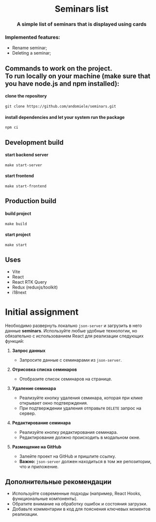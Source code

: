 <h1 align="center">Seminars list</h1>
<h3 align="center">A simple list of seminars that is displayed using cards </h3>
<h3 align="left">Implemented features:</h3>
  <ul>
    <li>Rename seminar;</li>
    <li>Deleting a seminar;</li>
  </ul>

<h2>
  Commands to work on the project.
</br>
  To run locally on your machine (make sure that you have node.js and npm installed):
</h2>

#### clone the repository
```
git clone https://github.com/andomiele/seminars.git
```
#### install dependencies and let your system run the package
```
npm ci
```
## Development build
#### start backend server
```
make start-server
```
#### start frontend
```
make start-frontend
```
## Production build
#### build project
```
make build
```
#### start project
```
make start
```
## Uses
<ul>
  <li>Vite</li>
  <li>React</li>
  <li>React RTK Query</li>
  <li>Redux (reduxjs/toolkit)</li>
  <li>i18next</li>
</ul>

# Initial assignment

Необходимо развернуть локально `json-server` и загрузить в него данные **seminars**. Используйте любые удобные технологии, но обязательно с использованием React для реализации следующих функций:

1. **Запрос данных**

   - Запросите данные с семинарами из `json-server`.

2. **Отрисовка списка семинаров**

   - Отобразите список семинаров на странице.

3. **Удаление семинара**

   - Реализуйте кнопку удаления семинара, которая при клике открывает окно подтверждения.
   - При подтверждении удаления отправьте `DELETE` запрос на сервер.

4. **Редактирование семинара**

   - Реализуйте кнопку редактирования семинара.
   - Редактирование должно происходить в модальном окне.

5. **Размещение на GitHub**
   - Залейте проект на GitHub и пришлите ссылку.
   - **Важно:** `json-server` должен находиться в том же репозитории, что и приложение.

## Дополнительные рекомендации

- Используйте современные подходы (например, React Hooks, функциональные компоненты).
- Обратите внимание на обработку ошибок и состояния загрузки.
- Добавьте комментарии в код для пояснения ключевых моментов реализации.

